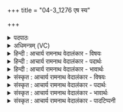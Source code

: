 +++
title = "04-3_1276 एष स्य"

+++
<details><summary>पदपाठः</summary>

ए꣣षः꣢। स्यः। मा꣡नु꣢꣯षीषु। आ। श्ये꣣नः꣢। न। वि꣣क्षु꣢। सी꣣दति। ग꣡च्छ꣢꣯न्। जा꣣रः꣢। न। यो꣣षि꣡त꣢म्। १२७६।
</details>

<details><summary>अधिमन्त्रम् (VC)</summary>

- पवमानः सोमः
- राहूगण आङ्गिरसः
- गायत्री
- षड्जः
</details>

<details><summary>हिन्दी : आचार्य रामनाथ वेदालंकार - विषयः</summary>

अगले मन्त्र में परमात्मा की कृपा का वर्णन है।
</details>

<details><summary>हिन्दी : आचार्य रामनाथ वेदालंकार - पदार्थः</summary>

पदार्थान्वयभाषाः -  (योषितम्) पत्नी के पास (गच्छन्) प्रेम से जाते हुए (जारः न) पति के समान (गच्छन्) धार्मिक प्रजा के पास प्रेम से जाता हुआ (एषः स्यः) यह वह सोम अर्थात् रसागार परमेश्वर (श्येनः न) सूर्य के समान (मानुषीषु विक्षु) मानवी प्रजाओं में (आसीदति) स्थित है ॥३॥ यहाँ उपमालङ्कार है ॥३॥
</details>

<details><summary>हिन्दी : आचार्य रामनाथ वेदालंकार - भावार्थः</summary>

भावार्थभाषाः -  पति जैसे पत्नी से स्नेह करता है,वैसे ही परमेश्वर धार्मिक प्रजा से स्नेह करता है। जैसे आकाश में स्थित सूर्य सब प्रजाओं को भौतिक प्रकाश देकर अनुगृहीत करता है,वैसे ही परमेश्वर दिव्य प्रकाश देकर ॥३॥
</details>

<details><summary>संस्कृत : आचार्य रामनाथ वेदालंकार - विषयः</summary>

अथ परमात्मनोऽनुग्रहं प्रदर्शयति।
</details>

<details><summary>संस्कृत : आचार्य रामनाथ वेदालंकार - पदार्थः</summary>

पदार्थान्वयभाषाः -  (योषितम्) जायां (गच्छन्) प्रेम्णा व्रजन् (जारः न) पतिः इव (गच्छन्) धार्मिकीं प्रजां प्रेम्णा व्रजन् (एषः स्यः) अयं सः सोमः रसागारः परमेश्वरः (श्येनः न) आदित्यः इव। [श्येन आदित्यो भवति, श्यायतेर्गतिकर्मणः। निरु० १४।१३।] (मानुषीषु विक्षु) मानवीषु प्रजासु (आ सीदति) आतिष्ठति ॥३॥ अत्रोपमालङ्कारः ॥३॥
</details>

<details><summary>संस्कृत : आचार्य रामनाथ वेदालंकार - भावार्थः</summary>

भावार्थभाषाः -  पतिर्यथा जायायां स्निह्यति तथा परमेश्वरो धार्मिक्यां प्रजायां स्निह्यति। यथा च दिवि तिष्ठन् सूर्यः सर्वाः प्रजा भौतिकप्रकाशप्रदानेनानुगृह्णाति तथैव परमेश्वरो दिव्यप्रकाशप्रदानेन ॥३॥
</details>

<details><summary>संस्कृत : आचार्य रामनाथ वेदालंकार - पादटिप्पनी</summary>

टिप्पणी:   १. ऋ० ९।३८।४।
</details>